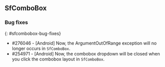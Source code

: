 ## SfComboBox

### Bug fixes
{: #sfcombobox-bug-fixes}

* \#276046 - [Android] Now, the ArgumentOutOfRange exception will no longer occurs in `SfComboBox`.
* \#254971 - [Android] Now, the combobox dropdown will be closed when you click the combobox layout in `SfComboBox`. 